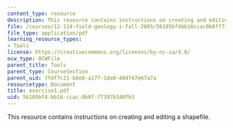 ```yaml
---
content_type: resource
description: This resource contains instructions on creating and editing a shapefile.
file: /courses/12-114-field-geology-i-fall-2005/56105bf4bb16ccac0b8ff7397b340fb3_exercise1.pdf
file_type: application/pdf
learning_resource_types:
- Tools
license: https://creativecommons.org/licenses/by-nc-sa/4.0/
ocw_type: OCWFile
parent_title: Tools
parent_type: CourseSection
parent_uid: 7fdf7c21-b8e8-a177-1da0-484f47e67a7a
resourcetype: Document
title: exercise1.pdf
uid: 56105bf4-bb16-ccac-0b8f-f7397b340fb3
---
```

This resource contains instructions on creating and editing a shapefile.